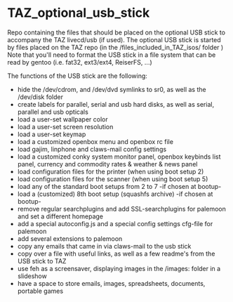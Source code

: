 # TAZ_optional_usb_stick
Repo containing the files that should be placed on the optional USB stick to accompany the TAZ livecd/usb (if used).
The optional USB stick is started by files placed on the TAZ repo (in the /files_included_in_TAZ_isos/ folder )
Note that you'll need to format the USB stick in a file system that can be read by gentoo (i.e. fat32, ext3/ext4, ReiserFS, ...)

The functions of the USB stick are the following:
* hide the /dev/cdrom, and /dev/dvd symlinks to sr0, as well as the /dev/disk folder
* create labels for parallel, serial and usb hard disks, as well as serial, parallel and usb opticals
* load a user-set wallpaper color
* load a user-set screen resolution
* load a user-set keymap
* load a customized openbox menu and openbox rc file
* load gajim, linphone and claws-mail config settings
* load a customized conky system monitor panel, openbox keybinds list panel, currency and commodity rates & weather & news panel
* load configuration files for the printer (when using boot setup 2)
* load configuration files for the scanner (when using boot setup 5)
* load any of the standard boot setups from 2 to 7 -if chosen at bootup-
* load a (customized) 8th boot setup (squashfs archive) -if chosen at bootup-
* remove regular searchplugins and add SSL-searchplugins for palemoon and set a different homepage
* add a special autoconfig.js and a special config settings cfg-file for palemoon
* add several extensions to palemoon
* copy any emails that came in via claws-mail to the usb stick
* copy over a file with useful links, as well as a few readme's from the USB stick to TAZ
* use feh as a screensaver, displaying images in the /images: folder in a slideshow
* have a space to store emails, images, spreadsheets, documents, portable games
